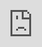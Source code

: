 ```yaml
---
marp: true
title: Case importations and travel control measures in the context of SARS-CoV-2
description: Presentation on issues related to the spatial and temporal spread of infectious pathogens in the COVID-19 era
theme: default
paginate: false
size: 4K
math: mathjax
---
```


<style>
  .theorem {
    text-align:justify;
    background-color:#16a085;
    border-radius:20px;
    padding:10px 20px 10px 20px;
    box-shadow: 0px 1px 5px #999;
    /*outline-style: solid;
    outline-color: white;*/
    margin-bottom: 10px;
    /*outline-width: 20px;
    border: 1px solid silver;*/
  }
  .definition {
    text-align:justify;
    background-color:#ededde;
    border-radius:20px;
    padding:10px 20px 10px 20px;
    box-shadow: 0px 1px 5px #999;
    margin-bottom: 10px;
  }
  img[alt~="center"] {
    display: block;
    margin: 0 auto;
  }
</style>

# Case importations and travel control measures in the context of SARS-CoV-2

NWU 7 April 2022

Julien Arino ([Julien.Arino@umanitoba.ca](mailto:Julien.Arino@umanitoba.ca))

Department of Mathematics & Data Science Nexus
University of Manitoba*

<div style = "font-size:18px; margin-top:-10px; padding-bottom:30px;"></div>

Canadian Centre for Disease Modelling
Canadian COVID-19 Mathematical Modelling Task Force
NSERC-PHAC EID Modelling Consortium (CANMOD, MfPH, OMNI/RÉUNIS)

<div style = "text-align: justify; position: relative; bottom: -5%; font-size:18px;">
* The University of Manitoba campuses are located on original lands of Anishinaabeg, Cree, Oji-Cree, Dakota and Dene peoples, and on the homeland of the Métis Nation.

---

# <!-- fit --> Pathogens have been mobile for a while

<!--<div style = "text-align: justify">-->
It first began, it is said, in the parts of **Ethiopia** above Egypt, and thence descended into **Egypt** and **Libya** and into most of the King's country [**Persia**]. Suddenly falling upon Athens, it first attacked the population in **Piraeus** [..] and afterwards appeared in the **upper city**, when the deaths became much more frequent.
<!--</div>-->

<div style = "text-align: right; position: relative; bottom: -15%; ">
Thucydides (c. 460 BCE - c. 395 BCE)

[History of the Peloponnesian War](https://www.gutenberg.org/files/7142/7142-h/7142-h.htm#link2HCH0007)
</div>

![bg 90% right:30%](https://raw.githubusercontent.com/julien-arino/presentations/main/FIGS/various/Thucydides-bust-noBG.png)

---

# Thank you to ..

Collaborators:

- Stéphanie Portet, Adriana-Stefania Ciupeanu (University of Manitoba)
- Nicolas Bajeux (Inra)
- James Watmough (University of New Brunswick)
- Evan Milliken (University of Louisville, KY, USA)
- Pierre-Yves Boëlle (IPLESP)

Enablers:
- Nick Ogden, Aamir Fazil, Erin Rees & others (Public Health Agency of Canada Public Health Risk Science Division)

<span style="font-size:24px;">
Funding NSERC and CIHR

Funding and logistical support: Public Health Agency of Canada (PHAC)
</span>

--- 

<!-- _backgroundImage: "radial-gradient(white,80%,#f1c40f)" -->
# Outline
0. Some remarks about the Canadian context
1. Human habitat fragmentation, mobility and the spread of infectious diseases
2. The first wave of COVID-19
3. Case importations
4. Spread of SARS-CoV-2 variants
5. Role of transport restrictions
6. Role of quarantine
7. Lessons learned and key knowledge gaps

---

# Side note : health in Canada (and COVID-19)

Shared responsibility between federal government (F) and provinces/territories (P/T)

- F (PHAC, Health Canada, DND): First Nations on Reserves, Armed Forces, Federal prisonners; control of entry into national territory
	- F regulate flows RoW $\to$ CAN (federal quarantine, post-entry PCR), authorise vaccines, purchase vaccines then distribute to P/T based on population ($\setminus$ special groups)


- P/T: everything except special groups; control of entry onto P/T territory; enforcement of laws and bylaws (except when local PF are present)
	- P/T regulate flows intra- and inter-P/T (P/T quarantine, geographic exclusions - "no travel north of 53" in CAN-MB, pre-entry quarantine for CAN-NU), nature of NPI response, vaccine roll-out

---

<!-- _backgroundImage: "linear-gradient(to bottom, #f1c40f, 20%, white)" -->
# Human habitat fragmentation, mobility and the spread of infectious diseases

<div style = "position: relative; bottom: -40%; font-size:18px;">

Arino. [Spatio-temporal spread of infectious pathogens of humans](http://dx.doi.org/10.1016/j.idm.2017.05.001). *Infectious Disease Modelling* **2** (2017)
</div>

---

# <!-- fit -->The human world is fragmented not only because of geography

- Political divisions (jurisdictions): nation groups (e.g., EU), nations, provinces/states, regions, counties, cities..
- Travel between jurisdictions can be complicated or impossible
- Data is integrated at the jurisdicional level
- Policy is decided at the jurisdictional level
- Long range mobility is a bottom$\to$top$\to$top$\to$bottom process

---

![bg contain](https://www.cmaj.ca/content/cmaj/182/6/579/F2.large.jpg)

---

![bg contain](https://raw.githubusercontent.com/julien-arino/presentations/main/FIGS/transportation/world_graph-degree.png)

---

# <!-- fit -->Mobility is complicated but determinant in disease spatialisation

- Multiple modalities: foot, bicycle, personal vehicle, bus, train, boat, airplane
- Various durations: trip to the corner shop $\neq$ commuting $\neq$ multi-day trip for work or leisure $\neq$ relocation, immigration or refuge seeking
- Volumes are hard to fathom

And yet **mobility drives spatio-temporal spread**:
- Black Death 1347-1353 arrived in Europe and spread following trade routes
- SARS-CoV-1 spread out of HKG following the GATN
- Khan, Arino, Hu *et al*, [Spread of a novel influenza A (H1N1) virus via global airline transportation](http://dx.doi.org/10.1056/NEJMc0904559), *New England Journal of Medicine* (2009)
</div>

---
<div style = "position: relative; top: -55%; padding-bottom:60px; font-size:40px">
The spread process in a jurisdiction-based world
</div>

![bg 95%](https://raw.githubusercontent.com/julien-arino/presentations/main/FIGS/importations/importation_process3.png)

---

<!-- _backgroundImage: "linear-gradient(to bottom, #f1c40f, 20%, white)" -->
# <!-- fit -->The first wave of COVID-19

<div style = "position: relative; bottom: -40%; font-size:18px;">

Arino. [Describing, modelling and forecasting the spatial and temporal spread of COVID-19 - A short review](http://dx.doi.org/10.1007/978-3-030-85053-1_2). *Fields Institute Communications* **85** (2022)
</div>

---

# Amplification in Wuhan (Hubei province)

- Details of emergence and precise timeline before amplification started unknown
- Amplification in Wuhan
	- Cluster of pneumonia cases mostly related to the Huanan Seafood Market
	- 27 December 2019: first report to local government
	- 31 December 2019: publication
	- 8 January 2020: identification of SARS-CoV-2 as causative agent
-  $\sim$ 23 January 2020: lockdown Wuhan and Hubei province + face mask mandates

By 29 January, virus was found in all provinces of mainland China

---

# First detections outside China

<style scoped>
table {
    height: 100%;
    width: 100%;
    font-size: 20px;
}
</style>

| Date | Location | Note |
|------|----------|------|
| 13 Jan. | Thailand | Arrived 8 Jan. |
| 16 Jan. | Japan | Arrived 6 Jan. |
| 20 Jan. | Republic of Korea | Airport detected on 19 Jan. |
| 20 Jan. | USA | Arrived Jan. 15 |
| 23 Jan. | Nepal | Arrived 13 Jan. |
| 23 Jan. | Singapore | Arrived 20 Jan. |
| 24 Jan. | France | Arrived 22 Jan. |
| 24 Jan. | Vietnam | Arrived 13 Jan. |
| 25 Jan. | Australia | Arrived 19 Jan. |
| 25 Jan. | Malaysia | Arrived 24 Jan. |

---

# Caveat : evidence of earlier spread

- Report to Wuhan authorities on 27 December 2019
- First export detections in Thailand and Japan on 13 and 16 January 2020 (with actual importations on 8 and 6 January)

$\implies$ amplification must have been occuring for a while longer

- France: sample taken from 42-year-old male (last foreign travel to Algeria in August 2019) who presented to ICU on 27 December 2019
- Retrospective studies in United Kingdom and Italy also showed undetected COVID-19 cases in prepandemic period

---

# Untangling the first case issue

- Robert, Rossman & Jaric. Dating first cases of COVID-19. *PLoS Pathogens* (2021). Find likely timing of first case of COVID-19 in China as November 17 (95% CI October 4)
- Pekar, Worobey, Moshiri, Scheffler & Wertheim. Timing the SARS-CoV-2 index case in Hubei province. *Science* (2021). Period between mid-October and mid-November 2019 is plausible interval when the first case of SARS-CoV-2 emerged in Hubei province.

Important when trying to understand global spread, so let me illustrate with the model I used (Arino & Portet. [A simple model for COVID-19](http://dx.doi.org/10.1016/j.idm.2020.04.002). *Infectious Disease Modelling* 2020) [taking into account model evolution since]

---

![bg contain](https://raw.githubusercontent.com/julien-arino/presentations/main/FIGS//flow-diagrams/figure_SLDURM_base_model_with_different_epsilon_and_infectious_compartments.png)

---

# <!-- fit -->Back-calculating the start of spread (example of China)

Cumulative confirmed case counts in China as reported to WHO was $c=547$ cases on $t_c=\textrm{2020-01-22}$

Let $u$ be a point in parameter space. Solve ODE numerically over $[0,t]$, with $S(0)$ the population of China, $L_1(0)=1$ and other state variables 0. This gives a solution $x(t,t_0=0,u)$. Extracting $L_2(t,t_0=0,u)$ from this solution, obtain cumulative number of new detections as
$$
C(t) = \int_{t_0=0}^{t} p\varepsilon L_2(s,t_0,u)\ ds
$$
Let $t^*$ be s.t. $C(t^*)=547$; then $t_i=\textrm{2020-01-22}-t^*$

---

![bg contain](https://raw.githubusercontent.com/julien-arino/presentations/main/FIGS/importations/start_time_vs_R0_and_p.png)

---

- For SARS-CoV-1 (2003), the point of introduction on the GATN is known with certainty (Metropole Hotel, HKG, 2003-02-21)
- For SARS-CoV-2, uncertainty remains and will probably never be lifted


Back to the spatio-temporal spread of the **detected** first wave..


---

![bg contain](https://raw.githubusercontent.com/julien-arino/presentations/main/FIGS/sars-cov-2/CT_extent_2020-07-30.png)

---

# <!-- fit -->Transmission within national jurisdictions was heterogeneous

Moving from ISO-3166-3 (nation or territory) level to smaller sub-national jurisdictions, the picture is more contrasted

Next slide: Example of activation of North American health regions/municipios/counties

---

![bg contain](https://raw.githubusercontent.com/julien-arino/presentations/main/FIGS/sars-cov-2/pct_active_21days_with_pct_activations_zoom.png)

---

<video controls autoplay loop width="100%">
<source src="https://raw.githubusercontent.com/julien-arino/presentations/main/FIGS/sars-cov-2/USA_incidence.mp4" type="video/mp4">
</video>

---

<!-- _backgroundImage: "linear-gradient(to bottom, #f1c40f, 20%, white)" -->
# <!-- fit --> Case importations


<div style = "position: relative; bottom: -30%; font-size:18px;">

- Arino & Portet. [A simple model for COVID-19](http://dx.doi.org/10.1016/j.idm.2020.04.002). *Infectious Disease Modelling*, 2020
- Arino, Bajeux, Portet & Watmough. [Quarantine and the risk of COVID-19 importation](http://dx.doi.org/10.1017/S0950268820002988). *Epidemiology & Infection*, 2020
</div>

---

# Importations

- In Ecology, importations are called *introductions* and have been studied for a while, because they are one of the drivers of evolution and, more recently, because of *invasive species*

- An importation occurs when an individual who acquired the infection in a jurisdiction makes their way to another jurisdiction while still infected with the disease

- Geographies greatly influence reasoning
	- At the country level, importations quickly become less relevant
	- Consider an isolated location of 500 people.. disease may become extinct then be reimported

---

![bg contain](https://raw.githubusercontent.com/julien-arino/presentations/main/FIGS/sars-cov-2/pct_active_21days_with_pct_activations.png)

---

![bg contain](https://raw.githubusercontent.com/julien-arino/presentations/main/FIGS/importations/figure_variant_importation_base_model_with_stimulations_noQ.png)

---

![bg 98%](https://raw.githubusercontent.com/julien-arino/presentations/main/FIGS/importations/variant_noImport_increasingImport.png)

---

![bg contain](https://raw.githubusercontent.com/julien-arino/presentations/main/FIGS/importations/successful_attack_rate.png)

---

<!-- _backgroundImage: "linear-gradient(to bottom, #f1c40f, 20%, white)" -->
# <!-- fit -->Spread of SARS-CoV-2 variants

<div style = "position: relative; bottom: -35%; font-size:18px;">

Arino, Boëlle, Milliken & Portet. [Risk of COVID-19 variant importation - How useful are travel control measures?](http://dx.doi.org/10.1016/j.idm.2021.06.006) *Infectious Disease Modelling* (2021)

Otto, Day, Arino, Colijn *et al*. [The origins and potential future of SARS-CoV-2 variants of concern in the evolving COVID-19 pandemic](http://dx.doi.org/10.1016/j.cub.2021.06.049). *Current Biology*  (2021)
</div>

---

# <!-- fit --> Understanding variant dynamics and how to control it

- Suppose a *resident variant* is propagating in a population, say, the original wild type or, now, B.1.1.7
- A *novel variant* comes along, say B.1.617.2 (SARS-CoV-2 Delta) or B.1.1.529 (SARS-CoV-2 Omicron) that is more transmissible

**Q:**

- How long until novel replaces resident variant in terms of propagation?
- What role do importations play in this?
- How does one diminish role of importations and how useful are measures used to do so?

---

![bg contain](https://raw.githubusercontent.com/julien-arino/presentations/main/FIGS/sars-cov-2/VOC_countries_reporting_by_date_2022_04_07.png)

---

![bg contain](https://raw.githubusercontent.com/julien-arino/presentations/main/FIGS/sars-cov-2/VOC_countries_reporting_since_first_case_2022_04_07.png)

---

![bg contain](https://raw.githubusercontent.com/julien-arino/presentations/main/FIGS/sars-cov-2/gisaid_variants_2021-12-03_mixed.png)

---

![bg contain](https://raw.githubusercontent.com/julien-arino/presentations/main/FIGS/flow-diagrams/figure_variant_no_importation_1patch.png)

---

![bg contain](https://raw.githubusercontent.com/julien-arino/presentations/main/FIGS/importations/new_variant_vs_resident_variant.jpg)

---

![bg contain](https://raw.githubusercontent.com/julien-arino/presentations/main/FIGS/flow-diagrams/figure_variant_importation_1patch_simplified.png)

---
<div style = "position: relative; top: -55%; font-size:40px">
Variant importation in a metapopulation model
</div>

![bg contain](https://raw.githubusercontent.com/julien-arino/presentations/main/FIGS/importations/exporter_importer_panel_zoom.png)

<div style = "position: relative; bottom: -45%; font-size:20px">
Left: low movement rate. Right: higher movement rate
</div>

--- 

# Measures to control spatial spread

- Almost exclusively attacked from the perspective of would-be importer

In practice:
- Travel interruptions
- Quarantine
---

<!-- _backgroundImage: "linear-gradient(to bottom, #f1c40f, 20%, white)" -->
# <!-- fit -->Role of transport restrictions

<div style = "position: relative; bottom: -35%; font-size:18px;">
J. Arino, P.-Y. Boëlle, E.M. Milliken & S. Portet. Risk of COVID-19 variant importation - How useful are travel control measures? Infectious Disease Modelling, 2021
</div>

---

<div style = "position: relative; bottom: -55%; left: 15%; font-size:38px; color: black;">Mur de la Peste in Cabrières-d’Avignon</div>

![bg contain](https://raw.githubusercontent.com/julien-arino/presentations/main/FIGS/epidemio/Cabrières-d'Avignon_902.jpg)

---

# Interruption of travel 

<style scoped>
table {
    height: 100%;
    width: 100%;
    font-size: 23px;
}
</style>

|Country          |Date travel suspension |Date first case |
|:----------------|:-----------------|:----------|
|Seychelles       |2020-03-03        |2020-03-14 |
|El Salvador      |2020-03-17        |2020-03-18 |
|Cape Verde       |2020-03-17        |2020-03-20 |
|Sudan            |2020-03-17        |2020-04-05 |
|Marshall Islands |2020-04-22        |2020-10-29 |
|Vanuatu          |2020-03-20        |2020-11-11 |
|North Korea      |2020-01-21        |Unreported |
|Turkmenistan     |2020-03-20        |Unreported |
|Tuvalu           |2020-03-26        |           |

---

![bg contain](https://raw.githubusercontent.com/julien-arino/presentations/main/FIGS/transportation/nb_and_xborder.png)

---

![bg contain](https://raw.githubusercontent.com/julien-arino/presentations/main/FIGS/flow-diagrams/figure_variant_importation_1patch_simplified.png)

---

![bg 98%](https://raw.githubusercontent.com/julien-arino/presentations/main/FIGS/importations/importation_vs_community_new_variant_means_withInset.png)

---

<!-- _backgroundImage: "linear-gradient(to bottom, #f1c40f, 20%, white)" -->
# <!-- fit --> Effect of quarantine

<div style = "position: relative; bottom: -35%; font-size:18px;">
J. Arino, N. Bajeux, S. Portet & J. Watmough. Quarantine and the risk of COVID-19 importation. Epidemiology & Infection, 2020

J. Arino, P.-Y. Boëlle, E.M. Milliken & S. Portet. Risk of COVID-19 variant importation - How useful are travel control measures? Infectious Disease Modelling, 2021
</div>

---

# Quarantine $\neq$ Isolation

- *Quarantine* is indiscriminate and applies to all incoming flux
- *Isolation* is imposed to known or suspected cases and known contacts
- First used in (the lazzarettos of) Dubrovnik in 1377
- Name comes from Venitian *quarantena*

---

<div style = "position: relative; bottom: -55%; left: 5%; font-size:38px; color: black;">Lazzaretto vecchio</div>

![bg contain](https://raw.githubusercontent.com/julien-arino/presentations/main/FIGS/epidemio/Lazzaretto_Vecchio-good_view.jpg)

---

![bg contain](https://raw.githubusercontent.com/julien-arino/presentations/main/FIGS/flow-diagrams/figure_SLDURM_importation_base_withQcompartments.png)

---

<div style="width:100%; height:100%">
  <iframe src="https://daytah-or-dahtah.ovh:3838/Q_calculator_updated/" style="position:absolute; top:0px; left:0px; 
  width:100%; height:100%; border: none; overflow: hidden;"></iframe>
</div>

--- 

# Effect of quarantine on importation rates

$1/\lambda$ the mean time between case importations, $1/\lambda_q$ the mean quarantine-regulated time between case importations, $c$ the efficacy of quarantine (in \%). Then
$$
\lambda_q = 
(100-c)\times
\lambda
$$
Suppose $1/\lambda=$ 5 days and efficacy of quarantine is 90\% at 7 days and 98\% at 14 days, respectively

Then $1/\lambda_q=$ 50 and 250 days, respectively

---

<!-- _backgroundImage: "linear-gradient(to bottom, #f1c40f, 20%, white)" -->
# <!--- fit ---> Lessons learned & key questions/knowledge gaps

---

# Lessons learned

- Airport screening sometimes worked to detect the first imports
- Travel interruptions work .. sometimes (e.g., ISL, NZL, CAN-NL)
- Travel interruptions often do not work (e.g., world $\setminus$ very few)
- Governments like travel interruptions regardless
- Quarantine seems to work quite well but needs to be applied homogeneously
- Open Data has finally landed in public health. Still some issues (e.g., Canadian data), but we're moving in the right direction. Also saw emergence of scientist/journalistic/citizen data collection and dissemination initiatives

---

# Key questions/knowledge gaps

- How to get governments to understand that a pandemic is a **global** phenomenon with **local** "phenotypes", so that uncoordinated unilateral travel policies have virtually no chance of success (*treat the symtoms, not the cause*)
- How to apprehend/model the absolutely colossal amount of mobility taking place and the not less consequent variety of transport modalities and purposes 
- What are the necessary conditions for travel interruptions to work?
- Because of scapegoating, the borders were closed *in theory*. However, because of .. real life, they were not *in practice*. How closed is closed? 

---

# Arrival into CAN from 2020-04-01 to 2021-03-31

(border was "closed")

|Traveller characteristics      | Total       |
|:------------------------------|------------:|
|Total non-resident travellers  |    1,491,233|
|Total Canadian residents       |    3,653,592|
|Total other travellers         |    5,963,285|
|Total international travellers |   11,108,110|

80/100K/day on average (678/100K/day 2019-04 $\to$ 2020-03)

---

# Key questions/knowledge gaps (cont.)

- Effect of heterogeity of vaccination methods/protocols (vaccine type/number of doses/ages)
- What is the effect of local vaccine uptake discrepancies?
- Variants emerge typically in high propagation areas. How will the vaccine divide play into this?

---

![bg contain](https://raw.githubusercontent.com/julien-arino/presentations/main/FIGS/sars-cov-2/MB_vacc_2021-09-20.png)

---

![bg contain](https://raw.githubusercontent.com/julien-arino/presentations/main/FIGS/sars-cov-2/covid-vaccination-doses-per-capita.png)

---

# In conclusion

Space is a fundamental component of the epidemic spread process and **cannot** be ignored, both in modelling **and** in public health decision making

---

# <!-- fit --> Merci / Miigwech / Thank you
